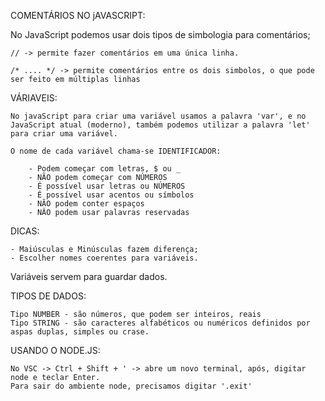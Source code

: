 COMENTÁRIOS NO jAVASCRIPT:

No JavaScript podemos usar dois tipos de simbologia para comentários;
    
    // -> permite fazer comentários em uma única linha.

    /* .... */ -> permite comentários entre os dois simbolos, o que pode ser feito em múltiplas linhas

VÁRIAVEIS:

    No javaScript para criar uma variável usamos a palavra 'var', e no JavaScript atual (moderno), também podemos utilizar a palavra 'let' para criar uma variável.

    O nome de cada variável chama-se IDENTIFICADOR:

        - Podem começar com letras, $ ou _
        - NÃO podem começar com NÚMEROS
        - É possível usar letras ou NÚMEROS
        - É possível usar acentos ou símbolos
        - NÃO podem conter espaços
        - NÂO podem usar palavras reservadas

DICAS:

    - Maiúsculas e Minúsculas fazem diferença;
    - Escolher nomes coerentes para variáveis.

Variáveis servem para guardar dados.

TIPOS DE DADOS:

    Tipo NUMBER - são números, que podem ser inteiros, reais
    Tipo STRING - são caracteres alfabéticos ou numéricos definidos por aspas duplas, simples ou crase.    

USANDO O NODE.JS:

    No VSC -> Ctrl + Shift + ' -> abre um novo terminal, após, digitar node e teclar Enter.
    Para sair do ambiente node, precisamos digitar '.exit'

